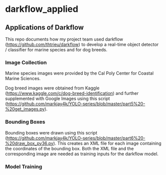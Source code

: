 # darkflow_applied

## Applications of Darkflow

This repo documents how my project team used darkflow (https://github.com/thtrieu/darkflow) to develop a real-time object detector / classifier for marine species and for dog breeds.

### Image Collection

Marine species images were provided by the Cal Poly Center for Coastal Marine Sciences.

Dog breed images were obtained from Kaggle (https://www.kaggle.com/c/dog-breed-identification) and further supplemented with Google Images using this script (https://github.com/markjay4k/YOLO-series/blob/master/part5%20-%20get_images.py).

### Bounding Boxes

Bounding boxes were drawn using this script (https://github.com/markjay4k/YOLO-series/blob/master/part6%20-%20draw_box_py36.py).
This creates an XML file for each image containing the coordinates of the bounding box.
Both the XML file and the corresponding image are needed as training inputs for the darkflow model.

### Model Training
